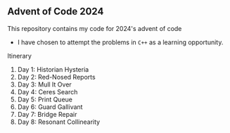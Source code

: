  ## Advent of Code 2024

This repository contains my code for 2024's advent of code

 - I have chosen to attempt the problems in `C++` as a learning opportunity.

Itinerary

1. Day 1: Historian Hysteria
2. Day 2: Red-Nosed Reports
3. Day 3: Mull It Over
4. Day 4: Ceres Search
5. Day 5: Print Queue
6. Day 6: Guard Gallivant
7. Day 7: Bridge Repair
8. Day 8: Resonant Collinearity
